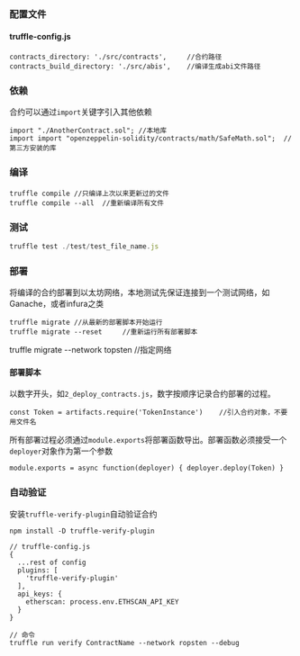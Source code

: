 ### 配置文件
#### truffle-config.js

	contracts_directory: './src/contracts',		//合约路径
  	contracts_build_directory: './src/abis',	//编译生成abi文件路径

### 依赖
合约可以通过`import`关键字引入其他依赖  

	import "./AnotherContract.sol";	//本地库
	import import "openzeppelin-solidity/contracts/math/SafeMath.sol";	//第三方安装的库

### 编译
	truffle compile	//只编译上次以来更新过的文件
	truffle compile --all  //重新编译所有文件


### 测试

```js
truffle test ./test/test_file_name.js
```

### 部署
将编译的合约部署到以太坊网络，本地测试先保证连接到一个测试网络，如Ganache，或者infura之类

	truffle migrate	//从最新的部署脚本开始运行
	truffle migrate --reset 	//重新运行所有部署脚本
  truffle migrate --network topsten    //指定网络


#### 部署脚本

以数字开头，如`2_deploy_contracts.js`，数字按顺序记录合约部署的过程。

	const Token = artifacts.require('TokenInstance')	//引入合约对象，不要用文件名

所有部署过程必须通过`module.exports`将部署函数导出。部署函数必须接受一个`deployer`对象作为第一个参数

	module.exports = async function(deployer) { deployer.deploy(Token) }


### 自动验证
安装`truffle-verify-plugin`自动验证合约
```
npm install -D truffle-verify-plugin

// truffle-config.js
{
  ...rest of config
  plugins: [
    'truffle-verify-plugin'
  ],
  api_keys: {
    etherscan: process.env.ETHSCAN_API_KEY
  }
}

// 命令
truffle run verify ContractName --network ropsten --debug
```

